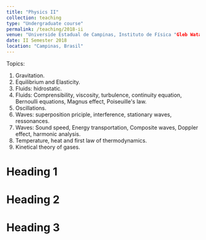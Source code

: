 ```yaml
---
title: "Physics II"
collection: teaching
type: "Undergraduate course"
permalink: /teaching/2018-ii
venue: "Universide Estadual de Campinas, Instituto de Física "Gleb Wataghin""
date: II Semester 2018
location: "Campinas, Brasil"
---
```


Topics:
1. Gravitation.
2. Equilibrium and Elasticity.
3. Fluids: hidrostatic.
4. Fluids: Comprensibility, viscosity, turbulence, continuity equation, Bernoulli equations, Magnus effect, Poiseuille's law.
5. Oscillations.
6. Waves: superposition priciple, interference, stationary waves, ressonances.
7. Waves: Sound speed, Energy transportation, Composite waves, Doppler effect, harmonic analysis.
8. Temperature, heat and first law of thermodynamics.
9. Kinetical theory of gases.

Heading 1
======

Heading 2
======

Heading 3
======
